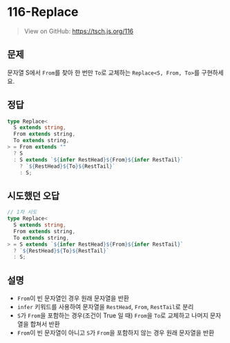 # 116-Replace

> View on GitHub: https://tsch.js.org/116

## 문제

문자열 S에서 `From`를 찾아 한 번만 `To`로 교체하는 `Replace<S, From, To>`를 구현하세요.

## 정답

```ts
type Replace<
  S extends string,
  From extends string,
  To extends string,
> = From extends ""
  ? S
  : S extends `${infer RestHead}${From}${infer RestTail}`
    ? `${RestHead}${To}${RestTail}`
    : S;
```

## 시도했던 오답

```ts
// 1차 시도
type Replace<
  S extends string,
  From extends string,
  To extends string,
> = S extends `${infer RestHead}${From}${infer RestTail}`
  ? `${RestHead}${To}${RestTail}`
  : S;
```

## 설명

- `From`이 빈 문자열인 경우 원래 문자열을 반환
- `infer` 키워드를 사용하여 문자열을 `RestHead`, `From`, `RestTail`로 분리
- `S`가 `From`을 포함하는 경우(조건이 True 일 때) `From`을 `To`로 교체하고 나머지 문자열을 합쳐서 반환
- `From`이 빈 문자열이 아니고 `S`가 `From`을 포함하지 않는 경우 원래 문자열을 반환
